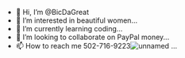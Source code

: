 - 👋 Hi, I’m @BicDaGreat
- 👀 I’m interested in beautiful women...
- 🌱 I’m currently learning coding...
- 💞️ I’m looking to collaborate on PayPal money...
- 📫 How to reach me 502-716-9223![unnamed](https://github.com/BicDaGreat/BicDaGreat/assets/142712269/5c957bc8-d7c3-4db0-858a-4ab4c0be944d)
...

<!---
BicDaGreat/BicDaGreat is a ✨ special ✨ repository because its `README.md` (this file) appears on your GitHub profile.
You can click the Preview link to take a look at your changes.
--->
